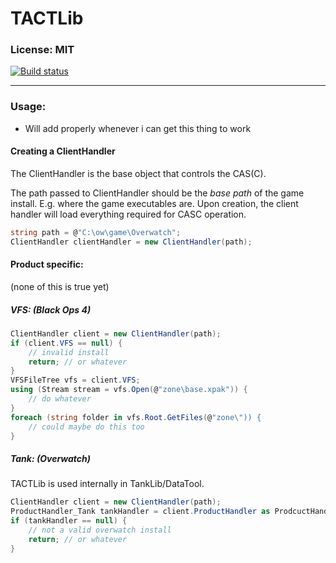# TACTLib 

### License: MIT
[![Build status](https://ci.appveyor.com/api/projects/status/7341i7g2qupdle6l?svg=true)](https://ci.appveyor.com/project/yukimono/tactlib)

----

### Usage:
* Will add properly whenever i can get this thing to work

#### Creating a ClientHandler
The ClientHandler is the base object that controls the CAS(C). 

The path passed to ClientHandler should be the *base path* of the game install. E.g. where the game executables are. Upon creation, the client handler will load everything required for CASC operation.
```c#
string path = @"C:\ow\game\Overwatch";
ClientHandler clientHandler = new ClientHandler(path);
```

#### Product specific:
(none of this is true yet)
 
##### VFS: (Black Ops 4)
```c#
ClientHandler client = new ClientHandler(path);
if (client.VFS == null) {
    // invalid install
    return; // or whatever
}
VFSFileTree vfs = client.VFS;
using (Stream stream = vfs.Open(@"zone\base.xpak")) {
    // do whatever
}
foreach (string folder in vfs.Root.GetFiles(@"zone\")) {
    // could maybe do this too
}
```
##### Tank: (Overwatch)
TACTLib is used internally in TankLib/DataTool.
```c#
ClientHandler client = new ClientHandler(path);
ProductHandler_Tank tankHandler = client.ProductHandler as ProdcuctHandler_Tank;
if (tankHandler == null) {
    // not a valid overwatch install
    return; // or whatever
}
```